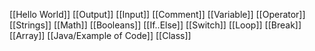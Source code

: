 [[Hello World]]
[[Output]]
[[Input]]
[[Comment]]
[[Variable]]
[[Operator]]
[[Strings]]
[[Math]]
[[Booleans]]
[[If..Else]]
[[Switch]]
[[Loop]]
[[Break]]
[[Array]]
[[Java/Example of Code]]
[[Class]]

